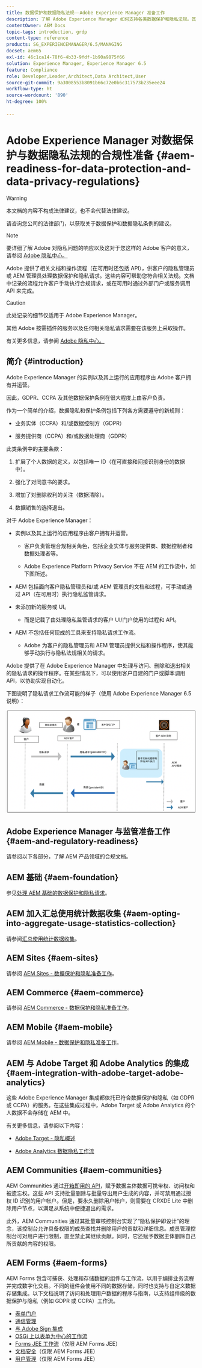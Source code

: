 ```yaml
---
title: 数据保护和数据隐私法规——Adobe Experience Manager 准备工作
description: 了解 Adobe Experience Manager 如何支持各类数据保护和隐私法规。其中包括欧盟《通用数据保护条例》（GDPR）、加州消费者隐私法，以及在实施新 AEM 项目时的合规方法。
contentOwner: AEM Docs
topic-tags: introduction, grdp
content-type: reference
products: SG_EXPERIENCEMANAGER/6.5/MANAGING
docset: aem65
exl-id: 46c1ca14-78f6-4b33-9fdf-1b90a9875f66
solution: Experience Manager, Experience Manager 6.5
feature: Compliance
role: Developer,Leader,Architect,Data Architect,User
source-git-commit: 9a3008553b8091b66c72e0b6c317573b235eee24
workflow-type: ht
source-wordcount: '890'
ht-degree: 100%

---
```


# Adobe Experience Manager 对数据保护与数据隐私法规的合规性准备 {#aem-readiness-for-data-protection-and-data-privacy-regulations}

>[!WARNING]
>
>本文档的内容不构成法律建议，也不会代替法律建议。
>
>请咨询您公司的法律部门，以获取关于数据保护和数据隐私条例的建议。

>[!NOTE]
>
>要详细了解 Adobe 对隐私问题的响应以及这对于您这样的 Adobe 客户的意义，请参阅 [Adobe 隐私中心。](https://www.adobe.com/cn/privacy.html)

Adobe 提供了相关文档和操作流程（在可用时还包括 API），供客户的隐私管理员或 AEM 管理员处理数据保护和隐私请求。这些内容可帮助您符合相关法规。文档中记录的流程允许客户手动执行合规请求，或在可用时通过外部门户或服务调用 API 来完成。

>[!CAUTION]
>
>此处记录的细节仅适用于 Adobe Experience Manager。
>
>其他 Adobe 按需插件的服务以及任何相关隐私请求需要在该服务上采取操作。
>
>有关更多信息，请参阅 [Adobe 隐私中心。](https://www.adobe.com/cn/privacy.html)

## 简介 {#introduction}

Adobe Experience Manager 的实例以及其上运行的应用程序由 Adobe 客户拥有并运营。

因此，GDPR、CCPA 及其他数据保护条例在很大程度上由客户负责。

作为一个简单的介绍，数据隐私和保护条例包括下列各方需要遵守的新规则：

* 业务实体（CCPA）和/或数据控制方（GDPR）

* 服务提供商（CCPA）和/或数据处理商（GDPR）

此类条例中的主要条款：

1. 扩展了个人数据的定义，以包括唯一 ID（在可直接和间接识别身份的数据中）。

2. 强化了对同意书的要求。

3. 增加了对删除权利的关注（数据清除）。

4. 数据销售的选择退出。

对于 Adobe Experience Manager：

* 实例以及其上运行的应用程序由客户拥有并运营。

   * 客户负责管理合规相关角色，包括企业实体与服务提供商、数据控制者和数据处理者等。

   * Adobe Experience Platform Privacy Service 不在 AEM 的工作流中，如下图所述。

* AEM 包括面向客户隐私管理员和/或 AEM 管理员的文档和过程，可手动或通过 API（在可用时）执行隐私监管请求。

* 未添加新的服务或 UI。

   * 而是记载了由处理隐私监管请求的客户 UI/门户使用的过程和 API。

* AEM 不包括任何现成的工具来支持隐私请求工作流。

   * Adobe 为客户的隐私管理员和 AEM 管理员提供文档和操作程序，使其能够手动执行与隐私法规相关的请求。

Adobe 提供了在 Adobe Experience Manager 中处理与访问、删除和退出相关的隐私请求的操作程序。在某些情况下，可以使用客户自建的门户或脚本调用 API，以协助实现自动化。

下图说明了隐私请求工作流可能的样子（使用 Adobe Experience Manager 6.5 说明）：

![数据保护和隐私](assets/data-protection-and-privacy-01.png)

## Adobe Experience Manager 与监管准备工作 {#aem-and-regulatory-readiness}

请参阅以下各部分，了解 AEM 产品领域的合规文档。

## AEM 基础 {#aem-foundation}

参见[处理 AEM 基础的数据保护和隐私请求](/help/sites-administering/handling-gdpr-requests-for-aem-platform.md)。

## AEM 加入汇总使用统计数据收集 {#aem-opting-into-aggregate-usage-statistics-collection}

请参阅[汇总使用统计数据收集](/help/sites-deploying/opt-in-aggregated-usage-statistics.md)。

## AEM Sites {#aem-sites}

请参阅 [AEM Sites - 数据保护和隐私准备工作](/help/sites-administering/gdpr-compliance-sites.md)。

## AEM Commerce {#aem-commerce}

请参阅 [AEM Commerce - 数据保护和隐私准备工作](/help/sites-administering/gdpr-compliance-commerce.md)。

## AEM Mobile {#aem-mobile}

请参阅 [AEM Mobile - 数据保护和隐私准备工作](/help/mobile/aem-mobile-gdpr-compliance.md)。

## AEM 与 Adobe Target 和 Adobe Analytics 的集成 {#aem-integration-with-adobe-target-adobe-analytics}

这些 Adobe Experience Manager 集成都依托已符合数据保护和隐私（如 GDPR 或 CCPA）的服务。在这些集成过程中，Adobe Target 或 Adobe Analytics 的个人数据不会存储在 AEM 中。


有关更多信息，请参阅以下内容：

* [Adobe Target - 隐私概述](https://developer.adobe.com/target/before-implement/privacy/cmp-privacy-and-general-data-protection-regulation/?lang=en)

* [Adobe Analytics 数据隐私工作流](https://experienceleague.adobe.com/docs/analytics/admin/admin-tools/data-governance/an-gdpr-workflow.html)

## AEM Communities {#aem-communities}

AEM Communities 通过[开箱即用的 API](/help/communities/user-ugc-management-service.md)，赋予数据主体数据可携带权、访问权和被遗忘权。这些 API 支持批量删除与批量导出用户生成的内容，并可禁用通过授权 ID 识别的用户帐户。但是，要永久删除用户帐户，则需要在 CRXDE Lite 中删除用户节点，以满足从系统中便捷退出的需求。

此外，AEM Communities 通过其批量审核控制台实现了“隐私保护即设计”的理念，该控制台允许具备权限的成员查找并删除用户的贡献和详细信息。成员管理控制台可对用户进行限制，直至禁止其继续贡献。同时，它还赋予数据主体删除自己所贡献的内容的权限。

## AEM Forms {#aem-forms}

AEM Forms 包含可捕获、处理和存储数据的组件与工作流，以用于编排业务流程并完成数字化交易。不同的组件会使用不同的数据存储，同时也支持与自定义数据存储集成。以下文档说明了访问和处理用户数据的程序与指南，以支持组件级的数据保护与隐私（例如 GDPR 或 CCPA）工作流。

* [表单门户](/help/forms/using/forms-portal-handling-user-data.md)
* [通信管理](/help/forms/using/correspondence-management-handling-user-data.md)
* [与 Adobe Sign 集成](/help/forms/using/integration-adobe-sign-handling-user-data.md)
* [OSGi 上以表单为中心的工作流](/help/forms/using/forms-workflow-osgi-handling-user-data.md)
* [Forms JEE 工作流](/help/forms/using/forms-workflow-jee-handling-user-data.md)（仅限 AEM Forms JEE）
* [文档安全](/help/forms/using/document-security-handling-user-data.md)（仅限 AEM Forms JEE）
* [用户管理](/help/forms/using/user-management-handling-user-data.md)（仅限 AEM Forms JEE）
